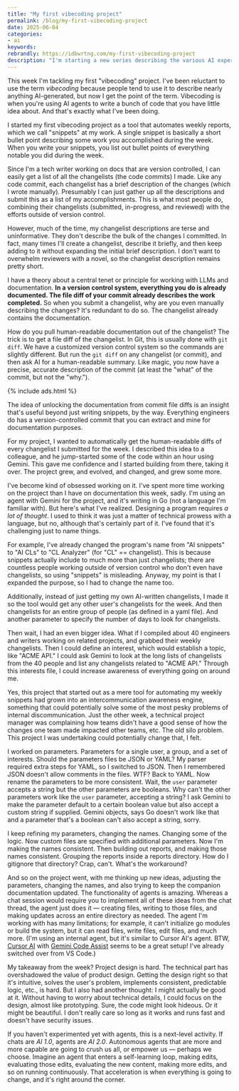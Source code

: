 ```yaml
---
title: "My first vibecoding project"
permalink: /blog/my-first-vibecoding-project
date: 2025-06-04
categories:
- ai
keywords: 
rebrandly: https://idbwrtng.com/my-first-vibecoding-project
description: "I'm starting a new series describing the various AI experiements I do. I've been looking for my next area of focus, and I realized that more than anything else, I like <i>experimenting</i> with new tools, techniqes, ideas, etc. So I'm writing a series of posts called AI experiments."
---
```


This week I'm tackling my first "vibecoding" project. I've been reluctant to use the term *vibecoding* because people tend to use it to describe nearly anything AI-generated, but now I get the point of the term. Vibecoding is when you're using AI agents to write a bunch of code that you have little idea about. And that's exactly what I've been doing. 

I started my first vibecoding project as a tool that automates weekly reports, which we call "snippets" at my work. A single snippet is basically a short bullet point describing some work you accomplished during the week. When you write your snippets, you list out bullet points of everything notable you did during the week.

Since I'm a tech writer working on docs that are version controlled, I can easily get a list of all the changelists (the code commits) I made. Like any code commit, each changelist has a brief description of the changes (which I wrote manually). Presumably I can just gather up all the descriptions and submit this as a list of my accomplishments. This is what most people do, combining their changelists (submitted, in-progress, and reviewed) with the efforts outside of version control.

However, much of the time, my changelist descriptions are terse and uninformative. They don't describe the bulk of the changes I committed. In fact, many times I'll create a changelist, describe it briefly, and then keep adding to it without expanding the initial brief description. I don't want to overwhelm reviewers with a novel, so the changelist description remains pretty short.

I have a theory about a central tenet or principle for working with LLMs and documentation. **In a version control system, everything you do is already documented. The file diff of your commit already describes the work completed.** So when you submit a changelist, why are you even manually describing the changes? It's redundant to do so. The changelist already contains the documentation.

How do you pull human-readable documentation out of the changelist? The trick is to get a file diff of the changelist. In Git, this is usually done with `git diff`. We have a customized version control system so the commands are slightly different. But run the `git diff` on any changelist (or commit), and then ask AI for a human-readable summary. Like magic, you now have a precise, accurate description of the commit (at least the "what" of the commit, but not the "why."). 

{% include ads.html %}

The idea of unlocking the documentation from commit file diffs is an insight that's useful beyond just writing snippets, by the way. Everything engineers do has a version-controlled commit that you can extract and mine for documentation purposes.

For my project, I wanted to automatically get the human-readable diffs of every changelist I submitted for the week. I described this idea to a colleague, and he jump-started some of the code within an hour using Gemini. This gave me confidence and I started building from there, taking it over. The project grew, and evolved, and changed, and grew some more. 

I've become kind of obsessed working on it. I've spent more time working on the project than I have on documentation this week, sadly. I'm using an agent with Gemini for the project, and it's writing in Go (not a language I'm familiar with). But here's what I've realized. Designing a program requires *a lot of thought*. I used to think it was just a matter of technical prowess with a language, but no, although that's certainly part of it. I've found that it's challenging just to name things. 

For example, I've already changed the program's name from "AI snippets" to "AI CLs" to "CL Analyzer" (for "CL" == changelist). This is because snippets actually include to much more than just changelists; there are countless people working outside of version control who don't even have changelists, so using "snippets" is misleading. Anyway, my point is that I expanded the purpose, so I had to change the name too.

Additionally, instead of just getting my own AI-written changelists, I made it so the tool would get any other user's changelists for the week. And then changelists for an entire group of people (as defined in a yaml file). And another parameter to specify the number of days to look for changelists.

Then wait, I had an even bigger idea. What if I compiled about 40 engineers and writers working on related projects, and grabbed their weekly changelists. Then I could define an interest, which would establish a topic, like "ACME API." I could ask Gemini to look at the long lists of changelists from the 40 people and list any changelists related to "ACME API." Through this interests file, I could increase awareness of everything going on around me. 

Yes, this project that started out as a mere tool for automating my weekly snippets had grown into an intercommunication awareness engine, something that could potentially solve some of the most pesky problems of internal discommunication. Just the other week, a technical project manager was complaining how teams didn't have a good sense of how the changes one team made impacted other teams, etc. The old silo problem. This project I was undertaking could potentially change that, I felt.

I worked on parameters. Parameters for a single user, a group, and a set of interests. Should the parameters files be JSON or YAML? My parser required extra steps for YAML, so I switched to JSON. Then I remembered JSON doesn't allow comments in the files. WTF? Back to YAML. Now rename the parameters to be more consistent. Wait, the `user` parameter accepts a string but the other parameters are booleans. Why can't the other parameters work like the `user` parameter, accepting a string? I ask Gemini to make the parameter default to a certain boolean value but also accept a custom string if supplied. Gemini objects, says Go doesn't work like that and a parameter that's a boolean can't also accept a string, sorry. 

I keep refining my parameters, changing the names. Changing some of the logic. Now custom files are specified with additional parameters. Now I'm making the names consistent. Then building out reports, and making those names consistent. Grouping the reports inside a reports directory. How do I gitignore that directory? Crap, can't. What's the workaround? 

And so on the project went, with me thinking up new ideas, adjusting the parameters, changing the names, and also trying to keep the companion documentation updated. The functionality of agents is amazing. Whereas a chat session would require you to implement all of these ideas from the chat thread, the agent just does it &mdash; creating files, writing to those files, and making updates across an entire directory as needed. The agent I'm working with has many limitations; for example, it can't initialize go modules or build the system, but it can read files, write files, edit files, and much more. (I'm using an internal agent, but it's similar to Cursor AI's agent. BTW, [Cursor AI](https://www.cursor.com/) with [Gemini Code Assist](https://codeassist.google/) seems to be a great setup! I've already switched over from VS Code.)

My takeaway from the week? Project design is hard. The technical part has overshadowed the value of product design. Getting the design right so that it's intuitive, solves the user's problem, implements consistent, predictable logic, etc., is hard. But I also had another thought: I might actually be good at it. Without having to worry about technical details, I could focus on the design, almost like prototyping. Sure, the code might look hideous. Or it might be beautiful. I don't really care so long as it works and runs fast and doesn't have security issues. 

If you haven't experimented yet with agents, this is a next-level activity. If chats are *AI 1.0*, agents are *AI 2.0*. Autonomous agents that are more and more capable are going to crush us all, or empower us &mdash; perhaps we choose. Imagine an agent that enters a self-learning loop, making edits, evaluating those edits, evaluating the new content, making more edits, and so on running continuously. That acceleration is when everything is going to change, and it's right around the corner.
